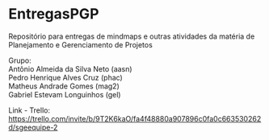 # EntregasPGP
Repositório para entregas de mindmaps e outras atividades da matéria de Planejamento e Gerenciamento de Projetos

Grupo:<br> 
Antônio Almeida da Silva Neto (aasn) <br>
Pedro Henrique Alves Cruz (phac) <br>
Matheus Andrade Gomes (mag2) <br>
Gabriel Estevam Longuinhos (gel) <br>

Link - Trello: https://trello.com/invite/b/9T2K6kaO/fa4f48880a907896c0fa0c663530262d/sgeequipe-2

